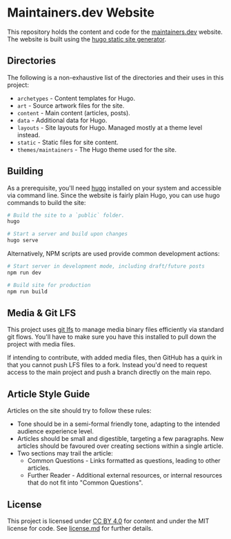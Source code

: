 # Maintainers.dev Website

This repository holds the content and code for the [maintainers.dev](https://maintainers.dev) website. The website is built using the [hugo static site generator](https://gohugo.io/).

## Directories

The following is a non-exhaustive list of the directories and their uses in this project:

- `archetypes` - Content templates for Hugo.
- `art` - Source artwork files for the site.
- `content` - Main content (articles, posts).
- `data` - Additional data for Hugo.
- `layouts` - Site layouts for Hugo. Managed mostly at a theme level instead.
- `static` - Static files for site content.
- `themes/maintainers` - The Hugo theme used for the site.

## Building

As a prerequisite, you'll need [hugo](https://gohugo.io/) installed on your system and accessible via command line.
Since the website is fairly plain Hugo, you can use hugo commands to build the site:

```bash
# Build the site to a `public` folder.
hugo

# Start a server and build upon changes
hugo serve
```

Alternatively, NPM scripts are used provide common development actions:

```bash
# Start server in development mode, including draft/future posts
npm run dev

# Build site for production
npm run build
```

## Media & Git LFS

This project uses [git lfs](https://git-lfs.com/) to manage media binary files efficiently via standard git flows. You'll have to make sure you have this installed to pull down the project with media files.

If intending to contribute, with added media files, then GitHub has a quirk in that you cannot push LFS files to a fork. Instead you'd need to request access to the main project and push a branch directly on the main repo.

## Article Style Guide

Articles on the site should try to follow these rules:

- Tone should be in a semi-formal friendly tone, adapting to the intended audience experience level.
- Articles should be small and digestible, targeting a few paragraphs. New articles should be favoured over creating sections within a single article.
- Two sections may trail the article:
  - Common Questions - Links formatted as questions, leading to other articles.
  - Further Reader - Additional external resources, or internal resources that do not fit into "Common Questions".

## License

This project is licensed under [CC BY 4.0](https://creativecommons.org/licenses/by-sa/4.0/) for content and under the MIT license for code. See [license.md](license.md) for further details.